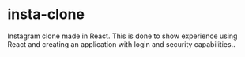 # insta-clone
Instagram clone made in React. This is done to show experience using React and creating an application with login and security capabilities..
